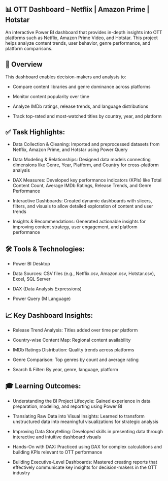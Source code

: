 ## 📊 OTT Dashboard – Netflix | Amazon Prime | Hotstar
An interactive Power BI dashboard that provides in-depth insights into OTT platforms such as Netflix, Amazon Prime Video, and Hotstar. This project helps analyze content trends, user behavior, genre performance, and platform comparisons.

## 📌 Overview
This dashboard enables decision-makers and analysts to:

- Compare content libraries and genre dominance across platforms

- Monitor content popularity over time

- Analyze IMDb ratings, release trends, and language distributions

- Track top-rated and most-watched titles by country, year, and platform

## ✅ Task Highlights:
- Data Collection & Cleaning: Imported and preprocessed datasets from Netflix, Amazon Prime, and Hotstar using Power Query

- Data Modeling & Relationships: Designed data models connecting dimensions like Genre, Year, Platform, and Country for cross-platform analysis

- DAX Measures: Developed key performance indicators (KPIs) like Total Content Count, Average IMDb Ratings, Release Trends, and Genre Performance

- Interactive Dashboards: Created dynamic dashboards with slicers, filters, and visuals to allow detailed exploration of content and user trends

- Insights & Recommendations: Generated actionable insights for improving content strategy, user engagement, and platform performance


## 🛠 Tools & Technologies:
- Power BI Desktop

- Data Sources: CSV files (e.g., Netflix.csv, Amazon.csv, Hotstar.csv), Excel, SQL Server

- DAX (Data Analysis Expressions)

- Power Query (M Language)

## 📈 Key Dashboard Insights:
- Release Trend Analysis: Titles added over time per platform

- Country-wise Content Map: Regional content availability

- IMDb Ratings Distribution: Quality trends across platforms

- Genre Comparison: Top genres by count and average rating

- Search & Filter: By year, genre, language, platform

## 🎓 Learning Outcomes:
- Understanding the BI Project Lifecycle: Gained experience in data preparation, modeling, and reporting using Power BI

- Translating Raw Data into Visual Insights: Learned to transform unstructured data into meaningful visualizations for strategic analysis

- Improving Data Storytelling: Developed skills in presenting data through interactive and intuitive dashboard visuals

- Hands-On with DAX: Practiced using DAX for complex calculations and building KPIs relevant to OTT performance

- Building Executive-Level Dashboards: Mastered creating reports that effectively communicate key insights for decision-makers in the OTT industry



